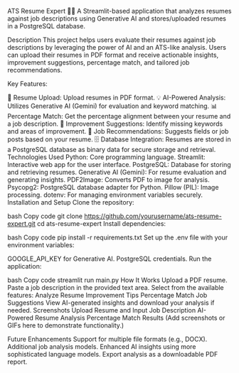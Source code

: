 ATS Resume Expert 📄🤖
A Streamlit-based application that analyzes resumes against job descriptions using Generative AI and stores/uploaded resumes in a PostgreSQL database.

Description
This project helps users evaluate their resumes against job descriptions by leveraging the power of AI and an ATS-like analysis. Users can upload their resumes in PDF format and receive actionable insights, improvement suggestions, percentage match, and tailored job recommendations.

Key Features:

📄 Resume Upload: Upload resumes in PDF format.
💡 AI-Powered Analysis: Utilizes Generative AI (Gemini) for evaluation and keyword matching.
📊 Percentage Match: Get the percentage alignment between your resume and a job description.
📝 Improvement Suggestions: Identify missing keywords and areas of improvement.
👔 Job Recommendations: Suggests fields or job posts based on your resume.
🗄️ Database Integration: Resumes are stored in a PostgreSQL database as binary data for secure storage and retrieval.
Technologies Used
Python: Core programming language.
Streamlit: Interactive web app for the user interface.
PostgreSQL: Database for storing and retrieving resumes.
Generative AI (Gemini): For resume evaluation and generating insights.
PDF2Image: Converts PDF to image for analysis.
Psycopg2: PostgreSQL database adapter for Python.
Pillow (PIL): Image processing.
dotenv: For managing environment variables securely.
Installation and Setup
Clone the repository:

bash
Copy code
git clone https://github.com/yourusername/ats-resume-expert.git
cd ats-resume-expert
Install dependencies:

bash
Copy code
pip install -r requirements.txt
Set up the .env file with your environment variables:

GOOGLE_API_KEY for Generative AI.
PostgreSQL credentials.
Run the application:

bash
Copy code
streamlit run main.py
How It Works
Upload a PDF resume.
Paste a job description in the provided text area.
Select from the available features:
Analyze Resume
Improvement Tips
Percentage Match
Job Suggestions
View AI-generated insights and download your analysis if needed.
Screenshots
Upload Resume and Input Job Description
AI-Powered Resume Analysis
Percentage Match Results
(Add screenshots or GIFs here to demonstrate functionality.)

Future Enhancements
Support for multiple file formats (e.g., DOCX).
Additional job analysis models.
Enhanced AI insights using more sophisticated language models.
Export analysis as a downloadable PDF report.

